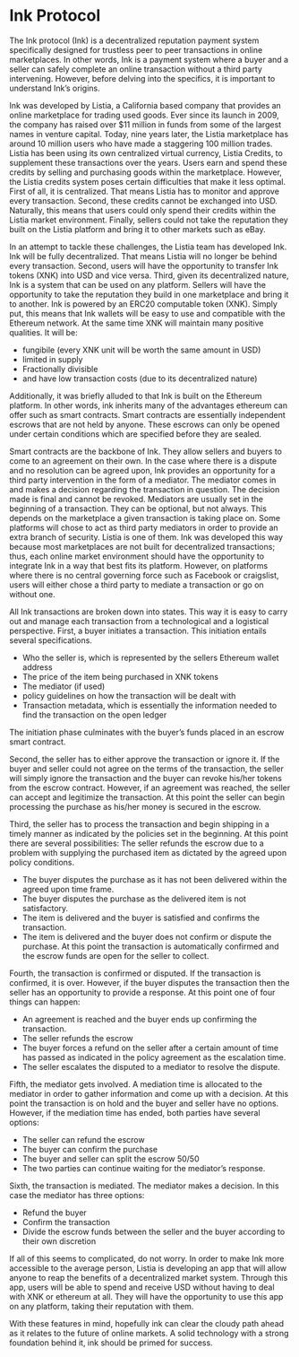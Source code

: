 # Ink Protocol
The Ink protocol (Ink) is a decentralized reputation payment system specifically designed for trustless peer to peer transactions in online marketplaces. In other words, Ink is a payment system where a buyer and a seller can safely complete an online transaction without a third party intervening. However, before delving into the specifics, it is important to understand Ink’s origins.

Ink was developed by Listia, a California based company that provides an online marketplace for trading used goods. Ever since its launch in 2009, the company has raised over $11 million in funds from some of the largest names in venture capital. Today, nine years later, the Listia marketplace has around 10 million users who have made a staggering 100 million trades. Listia has been using its own centralized virtual currency, Listia Credits, to supplement these transactions over the years. Users earn and spend these credits by selling and purchasing goods within the marketplace. However, the Listia credits system poses certain difficulties that make it less optimal. First of all, it is centralized. That means Listia has to monitor and approve every transaction. Second, these credits cannot be exchanged into USD. Naturally, this means that users could only spend their credits within the Listia market environment. Finally, sellers could not take the reputation they built on the Listia platform and bring it to other markets such as eBay. 

In an attempt to tackle these challenges, the Listia team has developed Ink. Ink will be fully decentralized. That means Listia will no longer be behind every transaction. Second, users will have the opportunity to transfer Ink tokens (XNK) into USD and vice versa. Third, given its decentralized nature, Ink is a system that can be used on any platform. Sellers will have the opportunity to take the reputation they build in one marketplace and bring it to another. Ink is powered by an ERC20 computable token (XNK). Simply put, this means that Ink wallets will be easy to use and compatible with the Ethereum network. At the same time XNK will maintain many positive qualities. It will be:
* fungibile  (every XNK unit will be worth the same amount in USD)
* limited in supply
* Fractionally divisible
* and have low transaction costs (due to its decentralized nature)

Additionally, it was briefly alluded to that Ink is built on the Ethereum platform. In other words, ink inherits many of the advantages ethereum can offer such as smart contracts. Smart contracts are essentially independent escrows that are not held by anyone. These escrows can only be opened under certain conditions which are specified before they are sealed. 

Smart contracts are the backbone of Ink. They allow sellers and buyers to come to an agreement on their own. In the case where there is a dispute and no resolution can be agreed upon, Ink provides an opportunity for a third party intervention in the form of a mediator. The mediator comes in and makes a decision regarding the transaction in question. The decision made is final and cannot be revoked. Mediators are usually set in the beginning of a transaction. They can be optional, but not always. This depends on the marketplace a given transaction is taking place on. Some platforms will chose to act as third party mediators in order to provide an extra branch of security. Listia is one of them. Ink was developed this way because most marketplaces are not built for decentralized transactions; thus, each online market environment should have the opportunity to integrate Ink in a way that best fits its platform. However, on platforms where there is no central governing force such as Facebook or craigslist, users will either chose a third party to mediate a transaction or go on without one.

All Ink transactions are broken down into states. This way it is easy to carry out and manage each transaction from a technological and a logistical perspective. First, a buyer initiates a transaction. This initiation entails several specifications.
* Who the seller is, which is represented by the sellers Ethereum wallet address
* The price of the item being purchased in XNK tokens
* The mediator (if used) 
* policy guidelines on how the transaction will be dealt with
* Transaction metadata, which is essentially the information needed to find the transaction on the open ledger

The initiation phase culminates with the buyer’s funds placed in an escrow smart contract. 

Second, the seller has to either approve the transaction or ignore it. If the buyer and seller could not agree on the terms of the transaction, the seller will simply ignore the transaction and the buyer can revoke his/her tokens from the escrow contract. However, if an agreement was reached, the seller can accept and legitimize the transaction. At this point the seller can begin processing the purchase as his/her money is secured in the escrow. 

Third, the seller has to process the transaction and begin shipping in a timely manner as indicated by the policies set in the beginning. At this point there are several possibilities:
The seller refunds the escrow due to a problem with supplying the purchased item as dictated by the agreed upon policy conditions.
* The buyer disputes the purchase as it has not been delivered within the agreed upon time frame.
* The buyer disputes the purchase as the delivered item is not satisfactory.
* The item is delivered and the buyer is satisfied and confirms the transaction.
* The item is delivered and the buyer does not confirm or dispute the purchase. At this point the transaction is automatically confirmed and the escrow funds are open for the seller to collect.

Fourth, the transaction is confirmed or disputed. If the transaction is confirmed, it is over. However, if the buyer disputes the transaction then the seller has an opportunity to provide a response. At this point one of four things can happen: 
* An agreement is reached and the buyer ends up confirming the transaction.
* The seller refunds the escrow
* The buyer forces a refund on the seller after a certain amount of time has passed as indicated in the policy agreement as the escalation time.
* The seller escalates the disputed to a mediator to resolve the dispute.

Fifth, the mediator gets involved. A mediation time is allocated to the mediator in order to gather information and come up with a decision. At this point the transaction is on hold and the buyer and seller have no options. However, if the mediation time has ended, both parties have several options:
* The seller can refund the escrow 
* The buyer can confirm the purchase 
* The buyer and seller can split the escrow 50/50 
* The two parties can continue waiting for the mediator’s response.

Sixth, the transaction is mediated. The mediator makes a decision. In this case the mediator has three options:
* Refund the buyer
* Confirm the transaction
* Divide the escrow funds between the seller and the buyer according to their own discretion

If all of this seems to complicated, do not worry. In order to make Ink more accessible to the average person, Listia is developing an app that will allow anyone to reap the benefits of a decentralized market system. Through this app, users will be able to spend and receive USD without having to deal with XNK or ethereum at all. They will have the opportunity to use this app on any platform, taking their reputation with them. 

With these features in mind, hopefully ink can clear the cloudy path ahead as it relates to the future of online markets. A solid technology with a strong foundation behind it, ink should be primed for success. 
